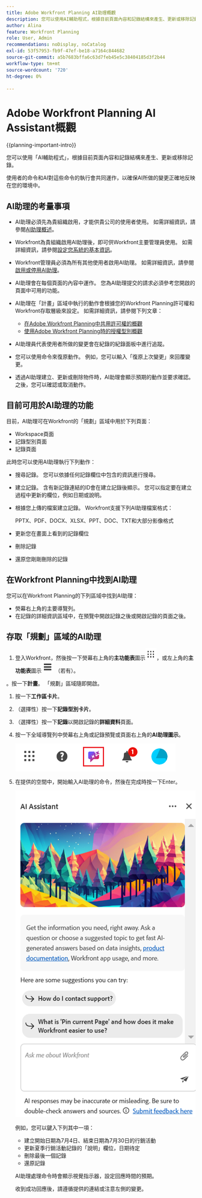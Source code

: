 ```yaml
---
title: Adobe Workfront Planning AI助理概觀
description: 您可以使用AI輔助程式，根據目前頁面內容和記錄結構來產生、更新或移除記錄。 使用者的命令和AI對這些命令的執行會共同運作，以確保AI所做的變更正確地反映在您的環境中。
author: Alina
feature: Workfront Planning
role: User, Admin
recommendations: noDisplay, noCatalog
exl-id: 53f57953-fb9f-47ef-be18-a7164c844682
source-git-commit: a5b7683bffa6c63d7feb45e5c38404185d3f2b44
workflow-type: tm+mt
source-wordcount: '720'
ht-degree: 0%

---
```



# Adobe Workfront Planning AI Assistant概觀

<!--<span class="preview">The highlighted information on this page refers to functionality not yet generally available. It is available only in the Preview environment for all customers. After the monthly releases to Production, the same features are also available in the Production environment for customers who enabled fast releases. </span>   

<span class="preview">For information about fast releases, see [Enable or disable fast releases for your organization](/help/quicksilver/administration-and-setup/set-up-workfront/configure-system-defaults/enable-fast-release-process.md). </span> -->


{{planning-important-intro}}

您可以使用「AI輔助程式」，根據目前頁面內容和記錄結構來產生、更新或移除記錄。

使用者的命令和AI對這些命令的執行會共同運作，以確保AI所做的變更正確地反映在您的環境中。

## AI助理的考量事項

* AI助理必須先為貴組織啟用，才能供貴公司的使用者使用。 如需詳細資訊，請參閱[AI助理概述](/help/quicksilver/workfront-basics/ai-assistant/ai-assistant-overview.md)。
* Workfront為貴組織啟用AI助理後，即可供Workfront主要管理員使用。 如需詳細資訊，請參閱[設定您系統的基本資訊](/help/quicksilver/administration-and-setup/get-started-wf-administration/configure-basic-info.md)。

* Workfront管理員必須為所有其他使用者啟用AI助理。 如需詳細資訊，請參閱[啟用或停用AI助理](/help/quicksilver/workfront-basics/ai-assistant/enable-or-disable-assistant.md)。

* AI助理會在每個頁面的內容中運作。 您為AI助理提交的請求必須參考您開啟的頁面中可用的功能。

* AI助理在「計畫」區域中執行的動作會根據您的Workfront Planning許可權和Workfront存取層級來設定。 如需詳細資訊，請參閱下列文章：

   * [在Adobe Workfront Planning中共用許可權的概觀](/help/quicksilver/planning/access/sharing-permissions-overview.md)
   * [使用Adobe Workfront Planning時的授權型別概觀](/help/quicksilver/planning/access/license-type-overview.md)

* AI助理員代表使用者所做的變更會在紀錄的紀錄面板中進行追蹤。

* 您可以使用命令來復原動作。 例如，您可以輸入「復原上次變更」來回覆變更。

* 透過AI助理建立、更新或刪除物件時，AI助理會顯示預期的動作並要求確認。 之後，您可以確認或取消動作。

## 目前可用於AI助理的功能

目前，AI助理可在Workfront的「規劃」區域中用於下列頁面：

* Workspace頁面
* 記錄型別頁面
* 記錄頁面

此時您可以使用AI助理執行下列動作：

* 搜尋記錄。 您可以依據任何記錄欄位中包含的資訊進行搜尋。
* 建立記錄。 含有新記錄連結的ID會在建立記錄後顯示。 您可以指定要在建立過程中更新的欄位，例如日期或說明。
* 根據您上傳的檔案建立記錄。 Workfront支援下列AI助理檔案格式：

  PPTX、PDF、DOCX、XLSX、PPT、DOC、TXT和大部分影像格式
* 更新您在畫面上看到的記錄欄位
* 刪除記錄
* 還原您剛剛刪除的記錄


## 在Workfront Planning中找到AI助理

您可以在Workfront Planning的下列區域中找到AI助理：

* 熒幕右上角的主要導覽列。
* 在記錄的詳細資訊區域中，在預覽中開啟記錄之後或開啟記錄的頁面之後。

## 存取「規劃」區域的AI助理

1. 登入Workfront，然後按一下熒幕右上角的&#x200B;**主功能表**&#x200B;圖示![點主功能表](assets/dots-main-menu.png)，或左上角的&#x200B;**主功能表**&#x200B;圖示![行主功能表](assets/lines-main-menu.png) （若有）。

。按一下&#x200B;**計畫**。 「規劃」區域隨即開啟。

1. 按一下&#x200B;**工作區卡片**。

1. （選擇性）按一下&#x200B;**記錄型別卡片**。

1. （選擇性）按一下&#x200B;**記錄**&#x200B;以開啟記錄的&#x200B;**詳細資料**&#x200B;頁面。

1. 按一下全域導覽列中熒幕右上角或記錄預覽或頁面右上角的&#x200B;**AI助理圖示**。

   ![AI助理圖示](assets/ai-assistant-icon-highlighted.png)

1. 在提供的空間中，開始輸入AI助理的命令，然後在完成時按一下Enter。

   ![具有空白命令方塊的AI助理面板](assets/ai-assistant-panel-with-empty-command-box.png)

   例如，您可以鍵入下列其中一項：

   * 建立開始日期為7月4日、結束日期為7月30日的行銷活動
   * 更新夏季行銷活動記錄的「說明」欄位，日期待定
   * 刪除最後一個記錄
   * 還原記錄

   AI助理處理命令時會顯示視覺指示器，設定回應時間的預期。

   收到成功回應後，請遵循提供的連結或注意左側的變更。



